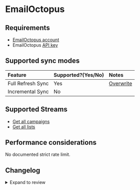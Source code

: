 # EmailOctopus

## Requirements

- [EmailOctopus account](https://help.emailoctopus.com)
- EmailOctopus [API key](https://help.emailoctopus.com/article/165-how-to-create-and-delete-api-keys)

## Supported sync modes

| Feature           | Supported?\(Yes/No\) | Notes                                                                                          |
| :---------------- | :------------------- | :--------------------------------------------------------------------------------------------- |
| Full Refresh Sync | Yes                  | [Overwrite](https://docs.airbyte.com/understanding-airbyte/connections/full-refresh-overwrite) |
| Incremental Sync  | No                   |                                                                                                |

## Supported Streams

- [Get all campaigns](https://emailoctopus.com/api-documentation/campaigns/get-all)
- [Get all lists](https://emailoctopus.com/api-documentation/lists/get-all)

## Performance considerations

No documented strict rate limit.

## Changelog

<details>
  <summary>Expand to review</summary>

| Version | Date       | Pull Request                                             | Subject                                                                         |
| :------ | :--------- | :------------------------------------------------------- | :------------------------------------------------------------------------------ |
| 0.2.30 | 2025-07-26 | [64001](https://github.com/airbytehq/airbyte/pull/64001) | Update dependencies |
| 0.2.29 | 2025-07-19 | [63587](https://github.com/airbytehq/airbyte/pull/63587) | Update dependencies |
| 0.2.28 | 2025-07-12 | [62970](https://github.com/airbytehq/airbyte/pull/62970) | Update dependencies |
| 0.2.27 | 2025-07-05 | [62791](https://github.com/airbytehq/airbyte/pull/62791) | Update dependencies |
| 0.2.26 | 2025-06-28 | [62394](https://github.com/airbytehq/airbyte/pull/62394) | Update dependencies |
| 0.2.25 | 2025-06-21 | [61982](https://github.com/airbytehq/airbyte/pull/61982) | Update dependencies |
| 0.2.24 | 2025-06-14 | [60383](https://github.com/airbytehq/airbyte/pull/60383) | Update dependencies |
| 0.2.23 | 2025-05-10 | [59928](https://github.com/airbytehq/airbyte/pull/59928) | Update dependencies |
| 0.2.22 | 2025-05-03 | [59413](https://github.com/airbytehq/airbyte/pull/59413) | Update dependencies |
| 0.2.21 | 2025-04-26 | [58865](https://github.com/airbytehq/airbyte/pull/58865) | Update dependencies |
| 0.2.20 | 2025-04-19 | [57839](https://github.com/airbytehq/airbyte/pull/57839) | Update dependencies |
| 0.2.19 | 2025-04-05 | [57207](https://github.com/airbytehq/airbyte/pull/57207) | Update dependencies |
| 0.2.18 | 2025-03-29 | [56532](https://github.com/airbytehq/airbyte/pull/56532) | Update dependencies |
| 0.2.17 | 2025-03-22 | [55963](https://github.com/airbytehq/airbyte/pull/55963) | Update dependencies |
| 0.2.16 | 2025-03-08 | [55344](https://github.com/airbytehq/airbyte/pull/55344) | Update dependencies |
| 0.2.15 | 2025-03-01 | [54920](https://github.com/airbytehq/airbyte/pull/54920) | Update dependencies |
| 0.2.14 | 2025-02-22 | [54418](https://github.com/airbytehq/airbyte/pull/54418) | Update dependencies |
| 0.2.13 | 2025-02-15 | [53736](https://github.com/airbytehq/airbyte/pull/53736) | Update dependencies |
| 0.2.12 | 2025-02-08 | [53340](https://github.com/airbytehq/airbyte/pull/53340) | Update dependencies |
| 0.2.11 | 2025-02-01 | [52872](https://github.com/airbytehq/airbyte/pull/52872) | Update dependencies |
| 0.2.10 | 2025-01-25 | [52376](https://github.com/airbytehq/airbyte/pull/52376) | Update dependencies |
| 0.2.9 | 2025-01-18 | [51694](https://github.com/airbytehq/airbyte/pull/51694) | Update dependencies |
| 0.2.8 | 2025-01-11 | [51104](https://github.com/airbytehq/airbyte/pull/51104) | Update dependencies |
| 0.2.7 | 2024-12-28 | [50581](https://github.com/airbytehq/airbyte/pull/50581) | Update dependencies |
| 0.2.6 | 2024-12-21 | [50062](https://github.com/airbytehq/airbyte/pull/50062) | Update dependencies |
| 0.2.5 | 2024-12-14 | [49479](https://github.com/airbytehq/airbyte/pull/49479) | Update dependencies |
| 0.2.4 | 2024-12-12 | [48165](https://github.com/airbytehq/airbyte/pull/48165) | Update dependencies |
| 0.2.3 | 2024-10-29 | [47896](https://github.com/airbytehq/airbyte/pull/47896) | Update dependencies |
| 0.2.2 | 2024-10-28 | [47450](https://github.com/airbytehq/airbyte/pull/47450) | Update dependencies |
| 0.2.1 | 2024-08-16 | [44196](https://github.com/airbytehq/airbyte/pull/44196) | Bump source-declarative-manifest version |
| 0.2.0 | 2024-08-15 | [44152](https://github.com/airbytehq/airbyte/pull/44152) | Refactor connector to manifest-only format |
| 0.1.15 | 2024-08-10 | [43580](https://github.com/airbytehq/airbyte/pull/43580) | Update dependencies |
| 0.1.14 | 2024-08-03 | [43069](https://github.com/airbytehq/airbyte/pull/43069) | Update dependencies |
| 0.1.13 | 2024-07-27 | [42799](https://github.com/airbytehq/airbyte/pull/42799) | Update dependencies |
| 0.1.12 | 2024-07-20 | [42167](https://github.com/airbytehq/airbyte/pull/42167) | Update dependencies |
| 0.1.11 | 2024-07-13 | [41797](https://github.com/airbytehq/airbyte/pull/41797) | Update dependencies |
| 0.1.10 | 2024-07-10 | [41447](https://github.com/airbytehq/airbyte/pull/41447) | Update dependencies |
| 0.1.9 | 2024-07-09 | [41283](https://github.com/airbytehq/airbyte/pull/41283) | Update dependencies |
| 0.1.8 | 2024-07-06 | [40920](https://github.com/airbytehq/airbyte/pull/40920) | Update dependencies |
| 0.1.7 | 2024-06-25 | [40307](https://github.com/airbytehq/airbyte/pull/40307) | Update dependencies |
| 0.1.6 | 2024-06-22 | [40100](https://github.com/airbytehq/airbyte/pull/40100) | Update dependencies |
| 0.1.5 | 2024-06-04 | [38945](https://github.com/airbytehq/airbyte/pull/38945) | [autopull] Upgrade base image to v1.2.1 |
| 0.1.4 | 2024-05-28 | [38718](https://github.com/airbytehq/airbyte/pull/38718) | Upgrade to CDK 0.80.0 and manage dependencies with Poetry. |
| 0.1.3 | 2024-04-19 | [37154](https://github.com/airbytehq/airbyte/pull/37154) | Upgrade to CDK 0.80.0 and manage dependencies with Poetry. |
| 0.1.2 | 2024-04-15 | [37154](https://github.com/airbytehq/airbyte/pull/37154) | Base image migration: remove Dockerfile and use the python-connector-base image |
| 0.1.1 | 2024-04-12 | [37154](https://github.com/airbytehq/airbyte/pull/37154) | schema descriptions |
| 0.1.0 | 2022-10-29 | [18647](https://github.com/airbytehq/airbyte/pull/18647) | Initial commit |

</details>
